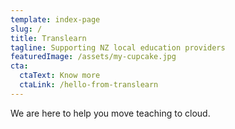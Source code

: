 ```yaml
---
template: index-page
slug: /
title: Translearn
tagline: Supporting NZ local education providers
featuredImage: /assets/my-cupcake.jpg
cta:
  ctaText: Know more
  ctaLink: /hello-from-translearn
---
```

We are here to help you move teaching to cloud.